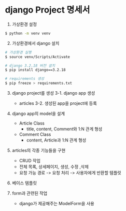 # django Project 명세서
1. 가상환경 설정
```bash
$ python -m venv venv
```

2. 가상환경에서 django 설치
```bash
# 가상환경 실행
$ source venv/Scripts/Activate

# django 3.2.18 버전 설치
$ pip install django==3.2.18

# requirements 생성
$ pip freeze > requirements.txt
```

3. django project를 생성
3-1. django app 생성
    - articles
3-2. 생성된 app을 project에 등록

4. django app의 model을 설계
    - Article Class
        - title, content, Comment와 1:N 관계 형성 
    - Comment Class
        - content, Article과 1:N 관계 형성

5. articles의 각종 기능들을 구현
    - CRUD 작업
    - 전체 목록, 상세페이지, 생성, 수정 ,삭제
    - 요청 가능 경로 -> 요청 처리 -> 사용자에게 반환할 템플릿
    
6. 베이스 템플릿

7. form과 관련된 작업
    - django가 제공해주는 ModelForm을 사용
    